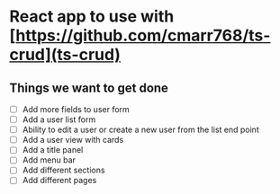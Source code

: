 # React app to use with [https://github.com/cmarr768/ts-crud](ts-crud)
## Things we want to get done
- [ ] Add more fields to user form
- [ ] Add a user list form
- [ ] Ability to edit a user or create a new user from the list end point
- [ ] Add a user view with cards
- [ ] Add a title panel
- [ ] Add menu bar
- [ ] Add different sections 
- [ ] Add different pages